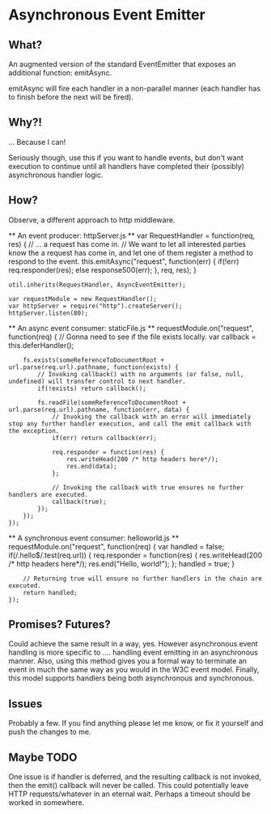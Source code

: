 # Asynchronous Event Emitter

## What?

An augmented version of the standard EventEmitter that exposes an additional function: emitAsync.

emitAsync will fire each handler in a non-parallel manner (each handler has to finish before the next will be fired).

## Why?!

... Because I can!

Seriously though, use this if you want to handle events, but don't want execution to continue until all handlers have completed their (possibly) asynchronous handler logic.

## How?

Observe, a different approach to http middleware.

** An event producer: httpServer.js **
	var RequestHandler = function(req, res) {
		// ... a request has come in.
		// We want to let all interested parties know the a request has come in, and let one of them register a method to respond to the event.
		this.emitAsync("request", function(err) {
			if(!err) req.responder(res);
			else response500(err);
		}, req, res);
	}
	
	util.inherits(RequestHandler, AsyncEventEmitter);
	
	var requestModule = new RequestHandler();
	var httpServer = require("http").createServer();
	httpServer.listen(80);


** An async event consumer: staticFile.js **
	requestModule.on("request", function(req) {
		// Gonna need to see if the file exists locally.
		var callback = this.deferHandler();
		
		fs.exists(someReferenceToDocumentRoot + url.parse(req.url).pathname, function(exists) {
			// Invoking callback() with no arguments (or false, null, undefined) will transfer control to next handler.
			if(!exists) return callback();

			fs.readFile(someReferenceToDocumentRoot + url.parse(req.url).pathname, function(err, data) {
				// Invoking the callback with an error will immediately stop any further handler execution, and call the emit callback with the exception.
				if(err) return callback(err);
				
				req.responder = function(res) {
					res.writeHead(200 /* http headers here*/);
					res.end(data);
				};

				// Invoking the callback with true ensures no further handlers are executed.
				callback(true);
			});
		});
	});

** A synchronous event consumer: helloworld.js **
	requestModule.on("request", function(req) {
		var handled = false;
		if(/\.hello$/.test(req.url)) {
			req.responder = function(res) {
				res.writeHead(200 /* http headers here*/);
				res.end("Hello, world!");
			}; 
			handled = true;
		}
		
		// Returning true will ensure no further handlers in the chain are executed.
		return handled;
	});

## Promises? Futures?

Could achieve the same result in a way, yes. However asynchronous event handling is more specific to .... handling event emitting in an asynchronous manner. Also, using this method gives you a formal way to terminate an event in much the same way as you would in the W3C event model. Finally, this model supports handlers being both asynchronous and synchronous.

## Issues

Probably a few. If you find anything please let me know, or fix it yourself and push the changes to me.

## Maybe TODO

One issue is if handler is deferred, and the resulting callback is not invoked, then the emit() callback will never be called. This could potentially leave HTTP requests/whatever in an eternal wait. Perhaps a timeout should be worked in somewhere.